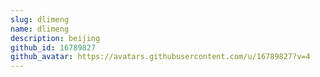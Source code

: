 ```yaml
---
slug: dlimeng
name: dlimeng
description: beijing
github_id: 16789827
github_avatar: https://avatars.githubusercontent.com/u/16789827?v=4
---
```


